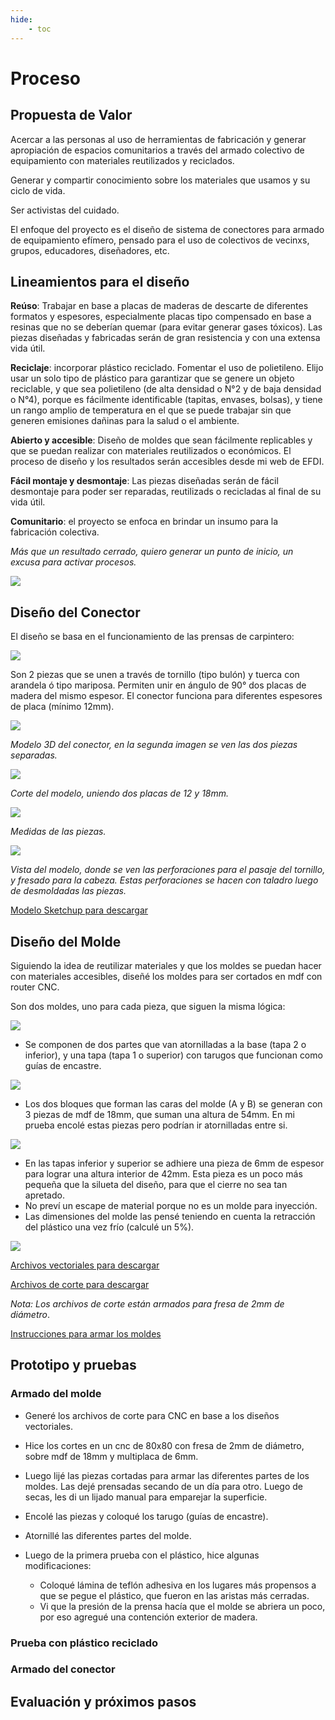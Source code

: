 ```yaml
---
hide:
    - toc
---
```


# Proceso

## Propuesta de Valor

Acercar a las personas al uso de herramientas de fabricación y generar apropiación de espacios comunitarios a través del armado colectivo de equipamiento con materiales reutilizados y reciclados.

Generar y compartir conocimiento sobre los materiales que usamos y su ciclo de vida. 

Ser activistas del cuidado.

El enfoque del proyecto es el diseño de sistema de conectores para armado de equipamiento efímero, pensado para el uso de colectivos de vecinxs, grupos, educadores, diseñadores, etc.


## Lineamientos para el diseño

**Reúso**: Trabajar en base a placas de maderas de descarte de diferentes formatos y espesores, especialmente placas tipo compensado en base a resinas que no se deberían quemar (para evitar generar gases tóxicos). Las piezas diseñadas y fabricadas serán de gran resistencia y con una extensa vida útil.

**Reciclaje**: incorporar plástico reciclado. Fomentar el uso de polietileno. Elijo usar un solo tipo de plástico para garantizar que se genere un objeto reciclable, y que sea polietileno (de alta densidad o N°2 y de baja densidad o N°4), porque es fácilmente identificable (tapitas, envases, bolsas), y tiene un rango amplio de temperatura en el que se puede trabajar sin que generen emisiones dañinas para la salud o el ambiente.

**Abierto y accesible**: Diseño de moldes que sean fácilmente replicables y que se puedan realizar con materiales reutilizados o económicos.
El proceso de diseño y los resultados serán accesibles desde mi web de EFDI.

**Fácil montaje y desmontaje**: Las piezas diseñadas serán de fácil desmontaje para poder ser reparadas, reutilizads o recicladas al final de su vida útil.

**Comunitario**: el proyecto se enfoca en brindar un insumo para la fabricación colectiva.


*Más que un resultado cerrado, quiero generar un punto de inicio, un excusa para activar procesos.*


![](../images/proy/01.jpg)


## Diseño del Conector

El diseño se basa en el funcionamiento de las prensas de carpintero:

![](../images/proy/carpi.jpg)

Son 2 piezas que se unen a través de tornillo (tipo bulón) y tuerca con arandela ó tipo mariposa.
Permiten unir en ángulo de 90° dos placas de madera del mismo espesor.
El conector funciona para diferentes espesores de placa (mínimo 12mm).

![](../images/proy/con1.png)

*Modelo 3D del conector, en la segunda imagen se ven las dos piezas separadas.*

![](../images/proy/con2.png)

*Corte del modelo, uniendo dos placas de 12 y 18mm.*

![](../images/proy/con3.png)

*Medidas de las piezas.*

![](../images/proy/con4.png)

*Vista del modelo, donde se ven las perforaciones para el pasaje del tornillo, y fresado para la cabeza. Estas perforaciones se hacen con taladro luego de desmoldadas las piezas.*

[Modelo Sketchup para descargar](https://drive.google.com/file/d/1_ErjLMD-E-XXQpQrF93tBzpMjBmFZzFE/view?usp=drive_link)



## Diseño del Molde

Siguiendo la idea de reutilizar materiales y que los moldes se puedan hacer con materiales accesibles, diseñé los moldes para ser cortados en mdf con router CNC.

Son dos moldes, uno para cada pieza, que siguen la misma lógica: 

![](../images/proy/esqmolde4.png)

- Se componen de dos partes que van atornilladas a la base (tapa 2 o inferior), y una tapa (tapa 1 o superior) con tarugos que funcionan como guías de encastre.

![](../images/proy/esqmolde.png)

- Los dos bloques que forman las caras del molde (A y B) se generan con 3 piezas de mdf de 18mm, que suman una altura de 54mm. En mi prueba encolé estas piezas pero podrían ir atornilladas entre si.

![](../images/proy/esqmolde2.png)

- En las tapas inferior y superior se adhiere una pieza de 6mm de espesor para lograr una altura interior de 42mm. Esta pieza es un poco más pequeña que la silueta del diseño, para que el cierre no sea tan apretado.
- No preví un escape de material porque no es un molde para inyección.
- Las dimensiones del molde las pensé teniendo en cuenta la retracción del plástico una vez frío (calculé un 5%).


![](../images/proy/esqmolde3.png)


[Archivos vectoriales para descargar](https://drive.google.com/file/d/1Hw_IUKTYbBiqGcHl0Zttv3H8hpmUacNr/view?usp=drive_link)

[Archivos de corte para descargar](https://drive.google.com/drive/folders/1XYgZxli9mBeimtkZXH1mR-BFumYxReyt?usp=drive_link)

*Nota: Los archivos de corte están armados para fresa de 2mm de diámetro*.

[Instrucciones para armar los moldes](https://drive.google.com/file/d/1rICdAamgpiDT0fOWu7ucVrmlH7wkE7XY/view?usp=drive_link)


## Prototipo y pruebas

### Armado del molde

- Generé los archivos de corte para CNC en base a los diseños vectoriales.
- Hice los cortes en un cnc de 80x80 con fresa de 2mm de diámetro, sobre mdf de 18mm y multiplaca de 6mm.

- Luego lijé las piezas cortadas para armar las diferentes partes de los moldes. Las dejé prensadas secando de un día para otro. Luego de secas, les di un lijado manual para emparejar la superficie.

- Encolé las piezas y coloqué los tarugo (guías de encastre).

- Atornillé las diferentes partes del molde.

- Luego de la primera prueba con el plástico, hice algunas modificaciones: 
    - Coloqué lámina de teflón adhesiva en los lugares más propensos a que se pegue el plástico, que fueron en las aristas más cerradas.
    - Vi que la presión de la prensa hacía que el molde se abriera un poco, por eso agregué una contención exterior de madera. 

### Prueba con plástico reciclado

### Armado del conector


## Evaluación y próximos pasos